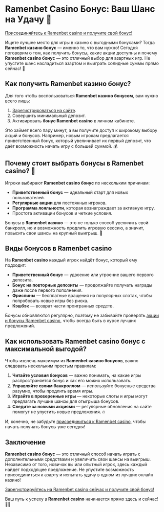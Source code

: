 # Ramenbet Casino Бонус: Ваш Шанс на Удачу 🎰

[Присоединяйтесь к Ramenbet casino и получите свой бонус!](https://get.saltyram.com/ru/registration?apkpop=0&partner=p24970p3296034p5526)

Ищете лучшее место для игры в казино с выгодными бонусами? Тогда **Ramenbet казино бонус** — именно то, что вам нужно! Сегодня поговорим о том, как получить бонусы, какие акции доступны и почему **Ramenbet casino бонус** — это отличный выбор для азартных игр. Не упустите шанс насладиться азартом и выиграть солидные суммы прямо сейчас! 🎉

## Как получить Ramenbet казино бонус?

Для того чтобы воспользоваться **Ramenbet казино бонусом**, вам нужно всего лишь:

1. [Зарегистрироваться на сайте](https://get.saltyram.com/ru/registration?apkpop=0&partner=p24970p3296034p5526).
2. Совершить минимальный депозит.
3. Активировать **бонус Ramenbet casino** в личном кабинете.

Это займет всего пару минут, а вы получите доступ к широкому выбору акций и бонусов. Например, новым игрокам предлагается приветственный бонус, который увеличивает их первый депозит, что даёт возможность начать игру с большей суммой. 💰

## Почему стоит выбрать бонусы в Ramenbet casino? 🎲

Игроки выбирают **Ramenbet casino бонус** по нескольким причинам:

- **Приветственный бонус** — идеальный старт для новых пользователей.
- **Регулярные акции** для постоянных игроков.
- **Программа лояльности**, которая вознаграждает за активную игру.
- Простота активации бонусов и четкие условия.

Бонусы в **Ramenbet казино** — это не только способ увеличить свой банкролл, но и возможность продлить игровую сессию, а значит, повысить свои шансы на крупный выигрыш. 🚀

## Виды бонусов в Ramenbet casino

На **Ramenbet casino** каждый игрок найдёт бонус, который ему подходит:

- **Приветственный бонус** — удвоение или утроение вашего первого депозита.
- **Бонус на повторные депозиты** — продолжайте получать награды даже после первого пополнения.
- **Фриспины** — бесплатные вращения на популярных слотах, чтобы попробовать новые игры без риска.
- **Кэшбэк** — возврат части проигранных средств.

Бонусы обновляются регулярно, поэтому не забывайте проверять [акции и бонусы Ramenbet casino](https://get.saltyram.com/ru/registration?apkpop=0&partner=p24970p3296034p5526), чтобы всегда быть в курсе лучших предложений.

## Как использовать Ramenbet casino бонус с максимальной выгодой?

Чтобы извлечь максимум из **Ramenbet казино бонусов**, важно следовать нескольким простым правилам:

1. **Читайте условия бонусов** — важно понимать, на какие игры распространяется бонус и как его можно использовать.
2. **Управляйте своим банкроллом** — используйте бонусные средства разумно, чтобы продлить время игры.
3. **Играйте в проверенные игры** — некоторые слоты и игры могут предлагать лучшие шансы для отыгрыша бонусов.
4. **Следите за новыми акциями** — регулярные обновления на сайте помогут не упустить новые предложения. 🔥

И, конечно, не забудьте [присоединиться к Ramenbet casino](https://get.saltyram.com/ru/registration?apkpop=0&partner=p24970p3296034p5526), чтобы начать получать бонусы уже сегодня!

## Заключение

**Ramenbet casino бонус** — это отличный способ начать играть с дополнительными средствами и увеличить свои шансы на выигрыш. Независимо от того, новичок вы или опытный игрок, здесь каждый найдет подходящее предложение. Не упустите возможность присоединиться к азарту и испытать удачу в одном из лучших онлайн казино!

[Зарегистрируйтесь на Ramenbet casino сейчас и получите свой бонус!](https://get.saltyram.com/ru/registration?apkpop=0&partner=p24970p3296034p5526)

Ваш путь к успеху в **Ramenbet casino** начинается прямо здесь и сейчас! 💸🎉
